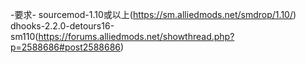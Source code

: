 -要求-
sourcemod-1.10或以上(https://sm.alliedmods.net/smdrop/1.10/)
dhooks-2.2.0-detours16-sm110(https://forums.alliedmods.net/showthread.php?p=2588686#post2588686)
